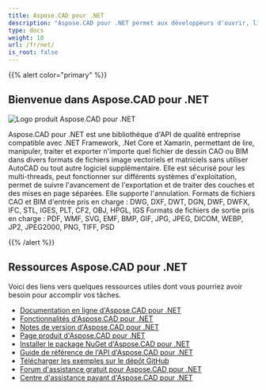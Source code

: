 ```yaml
---
title: Aspose.CAD pour .NET
description: "Aspose.CAD pour .NET permet aux développeurs d'ouvrir, lire et traiter des fichiers AutoCAD DWG, DXF, DWT et d'autres formats de fichiers CAO et BIM, tels que : DGN, DWF, DWFX, IFC, STL, IGES, PLT, CF2, OBJ, HPGL, IGS."
type: docs
weight: 10
url: /fr/net/
is_root: false
---
```


{{% alert color="primary" %}}

## **Bienvenue dans Aspose.CAD pour .NET**

![Logo produit Aspose.CAD pour .NET](/_assets/home_1.png)

Aspose.CAD pour .NET est une bibliothèque d'API de qualité entreprise compatible avec .NET Framework, .Net Core et Xamarin, permettant de lire, manipuler, traiter et exporter n'importe quel fichier de dessin CAO ou BIM dans divers formats de fichiers image vectoriels et matriciels sans utiliser AutoCAD ou tout autre logiciel supplémentaire.
Elle est sécurisé pour les multi-threads, peut fonctionner sur différents systèmes d'exploitation, permet de suivre l'avancement de l'exportation et de traiter des couches et des mises en page séparées. Elle supporte l'annulation.
Formats de fichiers CAO et BIM d'entrée pris en charge : DWG, DXF, DWT, DGN, DWF, DWFX, IFC, STL, IGES, PLT, CF2, OBJ, HPGL, IGS
Formats de fichiers de sortie pris en charge : PDF, WMF, SVG, EMF, BMP, GIF, JPG, JPEG, DICOM, WEBP, JP2, JPEG2000, PNG, TIFF, PSD

{{% /alert %}}

## **Ressources Aspose.CAD pour .NET**

Voici des liens vers quelques ressources utiles dont vous pourriez avoir besoin pour accomplir vos tâches.

- [Documentation en ligne d'Aspose.CAD pour .NET](/fr/cad/net/)
- [Fonctionnalités d'Aspose.CAD pour .NET](/fr/cad/net/features/)
- [Notes de version d'Aspose.CAD pour .NET](https://releases.aspose.com/cad/net/release-notes/)
- [Page produit d'Aspose.CAD pour .NET](https://products.aspose.com/cad/net/)
- [Installer le package NuGet d'Aspose.CAD pour .NET](https://www.nuget.org/packages/Aspose.CAD/)
- [Guide de référence de l'API d'Aspose.CAD pour .NET](https://reference.aspose.com/cad/net)
- [Télécharger les exemples sur le dépôt GitHub](https://github.com/aspose-cad/Aspose.CAD-for-.NET)
- [Forum d'assistance gratuit pour Aspose.CAD pour .NET](https://forum.aspose.com/c/cad/19)
- [Centre d'assistance payant d'Aspose.CAD pour .NET](https://helpdesk.aspose.com/)
